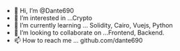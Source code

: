 - 👋 Hi, I’m @Dante690
- 👀 I’m interested in ...Crypto
- 🌱 I’m currently learning ... Solidity, Cairo, Vuejs, Python
- 💞️ I’m looking to collaborate on ...Frontend, Backend.
- 📫 How to reach me ... github.com/dante690

<!---
Dante690/Dante690 is a ✨ special ✨ repository because its `README.md` (this file) appears on your GitHub profile.
You can click the Preview link to take a look at your changes.
--->
